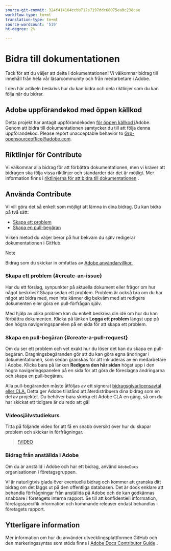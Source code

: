 ```yaml
---
source-git-commit: 324f414164ccbb712e7197ddc68075ea9c238cae
workflow-type: tm+mt
translation-type: tm+mt
source-wordcount: '519'
ht-degree: 2%

---
```

# Bidra till dokumentationen

Tack för att du väljer att delta i dokumentationen! Vi välkomnar bidrag till innehåll från hela vår läsarcommunity och från medarbetare i Adobe.

I den här artikeln beskrivs hur du kan bidra och dela riktlinjer som du kan följa när du bidrar.

## Adobe uppförandekod med öppen källkod

Detta projekt har antagit uppförandekoden [för öppen källkod i](code-of-conduct.md)Adobe. Genom att bidra till dokumentationen samtycker du till att följa denna uppförandekod. Please report unacceptable behavior to [Grp-opensourceoffice@adobe.com](mailto:Grp-opensourceoffice@adobe.com).

## Riktlinjer för Contribute

Vi välkomnar alla bidrag för att förbättra dokumentationen, men vi kräver att bidragen ska följa vissa riktlinjer och standarder där det är möjligt. Mer information finns i [riktlinjerna för att bidra till dokumentationen](guidelines.md) .

## Använda Contribute

Vi vill göra det så enkelt som möjligt att lämna in dina bidrag. Du kan bidra på två sätt:

* [Skapa ett problem](#create-an-issue)
* [Skapa en pull-begäran](#create-a-pull-request)

Vilken metod du väljer beror på hur bekväm du själv redigerar dokumentationen i GitHub.

>[!NOTE]
>
>Bidrag som du skickar in omfattas av [Adobe användarvillkor.](https://www.adobe.com/legal/terms.html)

### Skapa ett problem {#create-an-issue}

Har du ett förslag, synpunkter på aktuella dokument eller frågor om hur något beskrivs? Skapa sedan ett problem. Problem är också bra om du har något att bidra med, men inte känner dig bekväm med att redigera dokumenten eller göra en pull-förfrågan själv.

Med hjälp av olika problem kan du enkelt beskriva din idé om hur du kan förbättra dokumenten. Klicka på länken **Logga ett problem** längst upp på den högra navigeringspanelen på en sida för att skapa ett problem.

### Skapa en pull-begäran {#create-a-pull-request}

Om du ser ett problem och vet exakt hur du löser det kan du skapa en pull-begäran. Dragningsbegäranden gör att du kan göra egna ändringar i dokumentationen, som sedan granskas för att inkluderas av en medarbetare i Adobe. Klicka bara på länken **Redigera den här sidan** högst upp i den högra navigeringspanelen på en sida för att göra de föreslagna ändringarna och skapa en pull-begäran.

Alla pull-begäranden måste åtföljas av ett signerat [bidragsgivarlicensavtal eller CLA.](https://opensource.adobe.com/cla.html)  Detta ger Adobe tillstånd att återdistribuera dina bidrag som en del av projektet. Du behöver bara skicka ett Adobe CLA en gång, så om du har skickat ett tidigare är du redo att gå!

### Videosjälvstudiekurs

Titta på följande video för att få en snabb översikt över hur du skapar problem och skickar in förfrågningar.

>[!VIDEO](https://video.tv.adobe.com/v/27069)

### Bidrag från anställda i Adobe

Om du är anställd i Adobe och har ett bidrag, använd `AdobeDocs` organisationen i företagsgruppen.

Vi är naturligtvis glada över eventuella bidrag och kommer att granska ditt bidrag om det läggs ut på den offentliga databasen. Det är dock enklare att behandla förfrågningar från anställda på Adobe och de kan godkännas snabbare i företagets interna rapport. Se till att konfidentiell information, företagsspecifik information och kommande releaser endast behandlas i företagets rapport.

## Ytterligare information

Mer information om hur du använder utvecklingsplattformen GitHub och den markeringssyntax som stöds finns i [Adobe Docs Contributor Guide](https://docs.adobe.com/help/en/contributor/contributor-guide/introduction.html) .
